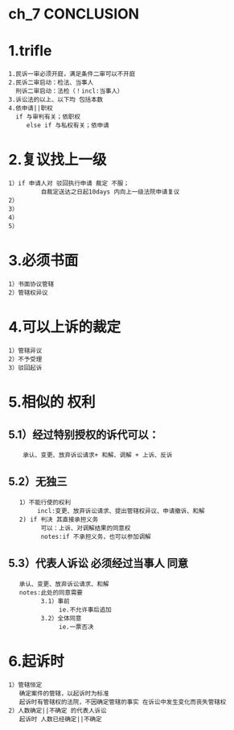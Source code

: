 # ch_7 CONCLUSION

# 1.trifle
    1.民诉一审必须开庭，满足条件二审可以不开庭
    2.民诉二审启动：检法、当事人
      刑诉二审启动：法检（！incl:当事人）
    3.诉讼法的以上、以下均 包括本数
    4.依申请||职权
      if 与审判有关；依职权
         else if 与私权有关；依申请

# 2.复议找上一级
    1）if 申请人对 驳回执行申请 裁定 不服；
             自裁定送达之日起10days 内向上一级法院申请复议
    2）
    3）
    4）
    5）

# 3.必须书面
    1）书面协议管辖
    2）管辖权异议


# 4.可以上诉的裁定
    1）管辖异议
    2）不予受理
    3）驳回起诉

# 5.相似的 权利
## 5.1）经过特别授权的诉代可以：
        承认、变更、放弃诉讼请求+ 和解、调解 + 上诉、反诉

## 5.2）无独三
       1）不能行使的权利
            incl:变更、放弃诉讼请求、提出管辖权异议、申请撤诉、和解
       2) if 判决 其直接承担义务
             可以：上诉、对调解结果的同意权
             notes:if 不承担义务，也可以参加调解    

## 5.3）代表人诉讼 必须经过当事人 同意
       承认、变更、放弃诉讼请求、和解
       notes:此处的同意需要
             3.1）事前
                  ie.不允许事后追加
             3.2）全体同意
                  ie.一票否决


# 6.起诉时
    1）管辖恒定
       确定案件的管辖，以起诉时为标准
       起诉时有管辖权的法院，不因确定管辖的事实 在诉讼中发生变化而丧失管辖权
    2）人数确定||不确定 的代表人诉讼
       起诉时 人数已经确定||不确定








